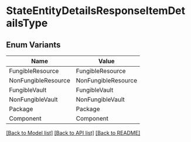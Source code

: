 # StateEntityDetailsResponseItemDetailsType

## Enum Variants

| Name | Value |
|---- | -----|
| FungibleResource | FungibleResource |
| NonFungibleResource | NonFungibleResource |
| FungibleVault | FungibleVault |
| NonFungibleVault | NonFungibleVault |
| Package | Package |
| Component | Component |


[[Back to Model list]](../README.md#documentation-for-models) [[Back to API list]](../README.md#documentation-for-api-endpoints) [[Back to README]](../README.md)


